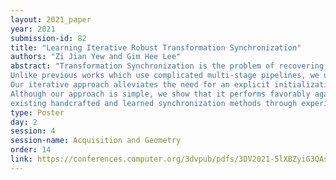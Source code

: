 ```yaml
---
layout: 2021_paper
year: 2021
submission-id: 82
title: "Learning Iterative Robust Transformation Synchronization"
authors: "Zi Jian Yew and Gim Hee Lee"
abstract: "Transformation Synchronization is the problem of recovering absolute transformations from a given set of pairwise relative motions. Despite its usefulness, the problem remains challenging due to the influences from noisy and outlier relative motions, and the difficulty to model analytically and suppress them with high fidelity. In this work, we avoid handcrafting robust loss functions, and propose to use graph neural networks (GNNs) to learn transformation synchronization.
Unlike previous works which use complicated multi-stage pipelines, we use an iterative approach where each step consists of a single weight-shared message passing layer that refines the absolute poses from the previous iteration by predicting an incremental update in the tangent space. To reduce the influence of outliers, the messages are weighted before aggregation.
Our iterative approach alleviates the need for an explicit initialization step and performs well with identity initial poses.
Although our approach is simple, we show that it performs favorably against
existing handcrafted and learned synchronization methods through experiments on both SO(3) and SE(3) synchronization."
type: Poster
day: 2
session: 4
session-name: Acquisition and Geometry
order: 14
link: https://conferences.computer.org/3dvpub/pdfs/3DV2021-5lXBZyiG3QAsRBKXHIjqU8/268800b206/268800b206.pdf
---
```

